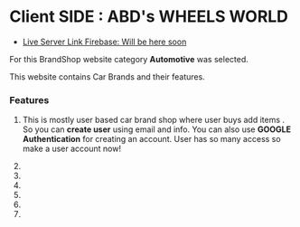 # Client SIDE : ABD's WHEELS WORLD 

- [Live Server Link Firebase: Will be here soon](https://www.google.com)

For this BrandShop website category **Automotive** was selected.

This website contains Car Brands and their features.

### Features

1. This is mostly user based car brand shop where user buys add items . So you can **create user**  using email and info. You can also use **GOOGLE Authentication** for creating an account. User has so many access so make a user account now!

2.

3.

4.

5.

6.

7.



